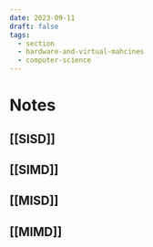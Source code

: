 ```yaml
---
date: 2023-09-11
draft: false
tags:
  - section
  - hardware-and-virtual-mahcines
  - computer-science
---
```

# Notes

## [[SISD]]
## [[SIMD]]
## [[MISD]]
## [[MIMD]]